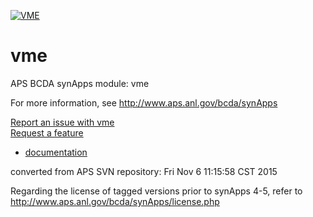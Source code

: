 [![VME](https://github.com/epics-modules/vme/actions/workflows/ci-scripts-build.yml/badge.svg)](https://github.com/epics-modules/vme/actions/workflows/ci-scripts-build.yml)

# vme
APS BCDA synApps module: vme

For more information, see
   http://www.aps.anl.gov/bcda/synApps

[Report an issue with vme](https://github.com/epics-modules/vme/issues/new?title=%20ISSUE%20NAME%20HERE&body=**Describe%20the%20issue**%0A%0A**Steps%20to%20reproduce**%0A1.%20Step%20one%0A2.%20Step%20two%0A3.%20Step%20three%0A%0A**Expected%20behaivour**%0A%0A**Actual%20behaviour**%0A%0A**Build%20Environment**%0AArchitecture:%0AEpics%20Base%20Version:%0ADependent%20Module%20Versions:&labels=bug)  
[Request a feature](https://github.com/epics-modules/vme/issues/new?title=%20FEATURE%20SHORT%20DESCRIPTION&body=**Feature%20Long%20Description**%0A%0A**Why%20should%20this%20be%20added?**%0A&labels=enhancement)

* [documentation](https://github.com/epics-modules/vme/blob/master/documentation/README.md)


converted from APS SVN repository: Fri Nov  6 11:15:58 CST 2015

Regarding the license of tagged versions prior to synApps 4-5,
refer to http://www.aps.anl.gov/bcda/synApps/license.php

